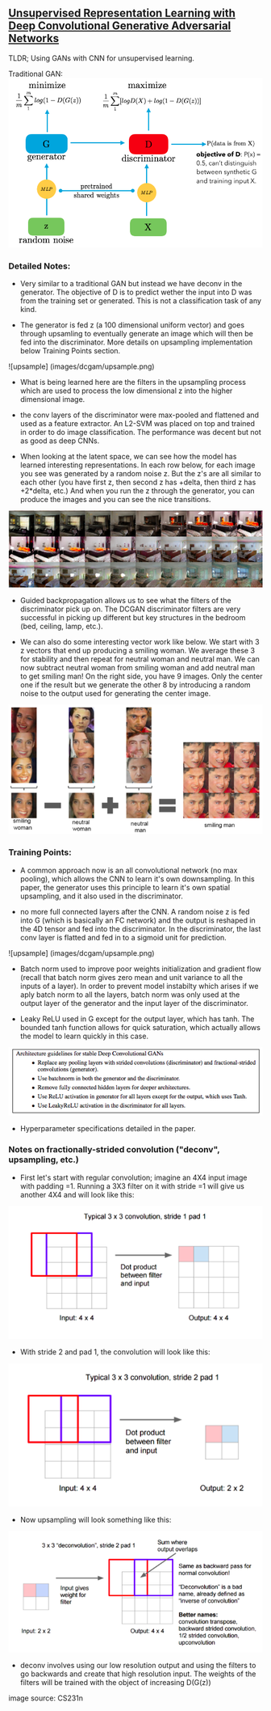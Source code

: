 ## [Unsupervised Representation Learning with Deep Convolutional Generative Adversarial Networks](http://arxiv.org/abs/1511.06434v2)

TLDR; Using GANs with CNN for unsupervised learning. 

Traditional GAN:
![architecture.png](images/dcgan/architecture.png)

### Detailed Notes:

- Very similar to a traditional GAN but instead we have deconv in the generator. The objective of D is to predict wether the input into D was from the training set or generated. This is not a classification task of any kind. 

- The generator is fed z (a 100 dimensional uniform vector) and goes through upsamling to eventually generate an image which will then be fed into the discriminator. More details on upsampling implementation below Training Points section.

![upsample] (images/dcgam/upsample.png)

- What is being learned here are the filters in the upsampling process which are used to process the low dimensional z into the higher dimensional image. 

- the conv layers of the discriminator were max-pooled and flattened and used as a feature extractor. An L2-SVM was placed on top and trained in order to do image classification. The performance was decent but not as good as deep CNNs. 

- When looking at the latent space, we can see how the model has learned interesting representations. In each row below, for each image you see was generated by a random noise z. But the z's are all similar to each other (you have first z, then second z has +delta, then third z has +2*delta, etc.) And when you run the z through the generator, you can produce the images and you can see the nice transitions. 

![latent](images/dcgan/manifold.png)

- Guided backpropagation allows us to see what the filters of the discriminator pick up on. The DCGAN discriminator filters are very successful in picking up different but key structures in the bedroom (bed, ceiling, lamp, etc.). 

- We can also do some interesting vector work like below. We start with 3 z vectors that end up producing a smiling woman. We average these 3 for stability and then repeat for neutral woman and neutral man. We can now subtract neutral woman from smiling woman and add neutral man to get smiling man! On the right side, you have 9 images. Only the center one if the result but we generate the other 8 by introducing a random noise to the output used for generating the center image. 

![sum](images/dcgan/sum.png)

### Training Points:

- A common approach now is an all convolutional network (no max pooling), which allows the CNN to learn it's own downsampling. In this paper, the generator uses this principle to learn it's own spatial upsampling, and it also used in the discriminator. 

- no more full connected layers after the CNN. A random noise z is fed into G (which is basically an FC network) and the output is reshaped in the 4D tensor and fed into the discriminator. In the discriminator, the last conv layer is flatted and fed in to a sigmoid unit for prediction. 

![upsample] (images/dcgam/upsample.png)

- Batch norm used to improve poor weights initialization and gradient flow (recall that batch norm gives zero mean and unit variance to all the inputs of a layer). In order to prevent model instabilty which arises if we aply batch norm to all the layers, batch norm was only used at the output layer of the generator and the input layer of the discriminator. 

- Leaky ReLU used in G except for the output layer, which has tanh. The bounded tanh function allows for quick saturation, which actually allows the model to learn quickly in this case. 

![summary](images/dcgan/summary.png)

- Hyperparameter specifications detailed in the paper.


### Notes on fractionally-strided convolution ("deconv", upsampling, etc.)

- First let's start with regular convolution; imagine an 4X4 input image with padding =1. Running a 3X3 filter on it with stride =1 will give us another 4X4 and will look like this:

![deconv1](images/dcgan/deconv1.png)

 - With stride 2 and pad 1, the convolution will look like this:
 
 ![deconv2](images/dcgan/deconv2.png)
 
 - Now upsampling will look something like this:
 
 ![deconv3](images/dcgan/deconv3.png)
 
- deconv involves using our low resolution output and using the filters to go backwards and create that high resolution input. The weights of the filters will be trained with the object of increasing D(G(z))

image source: CS231n 



